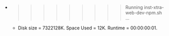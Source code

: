 * >>>>>>>>> Running inst-xtra-web-dev-npm.sh ...
  * Disk size = 7322128K. Space Used = 12K. Runtime = 00:00:00:01.
